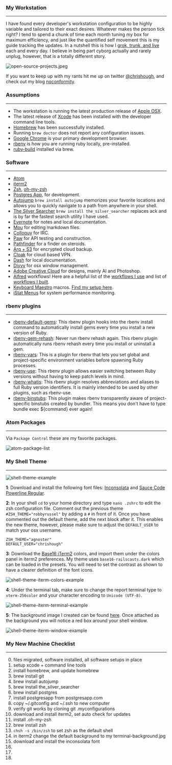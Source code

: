 ### My Workstation
----
I have found every developer's workstation configuration to be highly variable and tailored to their exact desires.  Whatever makes the person tick right?  I tend to spend a chunk of time each month tuning my box for maximum efficiency, and just like the quantified self movement this is my guide tracking the updates.  In a nutshell this is how I [grok, trunk, and live](href="http://www.youtube.com/watch?v=Qi_AAqi0RZM) each and every day. I believe in being part cyborg actually and rarely unplug, however, that is a totally different story.

![open-source-projects.jpeg](https://github.com/chrishough/myconfigurations/raw/master/graphics/open-source-projects.jpeg)

If you want to keep up with my rants hit me up on twitter [@chrishough](http://twitter.com/chrishough), and check out my blog [noconformity](http://noconformity.com).

### Assumptions
----
* The workstation is running the latest production release of [Apple OSX](http://www.apple.com/osx/).
* The latest release of [Xcode](https://developer.apple.com/xcode/) has been installed with the developer command line tools.
* [Homebrew](http://brew.sh/) has been successfully installed.
* Running ```brew doctor``` does not report any configuration issues.
* [Google Chrome](http://www.google.com/chrome) is your primary development browser.
* [rbenv](https://github.com/sstephenson/rbenv) is how you are running ruby locally, pre-installed.
* [ruby-build](https://github.com/sstephenson/ruby-build) installed via brew.

### Software
----

* [Atom](https://atom.io/)
* [iterm2](http://www.iterm2.com/#/section/home)
* [Zsh](http://www.zsh.org/), [oh-my-zsh](https://github.com/robbyrussell/oh-my-zsh)
* [Postgres App](http://postgresapp.com/), for development.
* [Autojump](https://github.com/joelthelion/autojump) ```brew install autojump``` memorizes your favorite locations and allows you to quickly navigate to a path from anywhere in your shell.
* [The Silver Searcher](https://github.com/ggreer/the_silver_searcher) ```brew install the_silver_searcher``` replaces ack and is by far the fastest search utility I have used.
* [Evernote](http://evernote.com/) for notes and local documentation.
* [Mou](http://mouapp.com/) for editing markdown files.
* [Colloquy](http://colloquy.info/) for IRC.
* [Paw](https://luckymarmot.com/paw) for API testing and construction.
* [Pathfinder](http://cocoatech.com/pathfinder/) for a finder on steroids.
* [Arq + S3](http://www.haystacksoftware.com/arq/) for encrypted cloud backup.
* [Cloak](https://www.getcloak.com/) for cloud based VPN.
* [Dash](http://kapeli.com/dash) for local documentation.
* [Divvy](https://mizage.com/divvy/) for osx window management.
* [Adobe Creative Cloud](http://www.adobe.com/) for designs, mainly AI and Photoshop.
* [Alfred](http://www.alfredapp.com/) workflows! Here are a helpful list of the [workflows I use](https://github.com/chrishough/myconfigurations/tree/master/software/alfredapp/community.md) and list of [workflows I built](https://github.com/chrishough/myconfigurations/tree/master/software/alfredapp/noconformity.md).
* [Keyboard Maestro](http://www.keyboardmaestro.com/main/) macros. [Find my setup here](https://github.com/chrishough/myconfigurations/tree/master/software/maestro/noconformity.md).
* [iStat Menus](http://bjango.com/mac/istatmenus/) for system performance monitoring.


### rbenv plugins
----
* [rbenv-default-gems](https://github.com/sstephenson/rbenv-default-gems): This rbenv plugin hooks into the rbenv install command to automatically install gems every time you install a new version of Ruby.
* [rbenv-gem-rehash](https://github.com/sstephenson/rbenv-gem-rehash): Never run rbenv rehash again. This rbenv plugin automatically runs rbenv rehash every time you install or uninstall a gem.
* [rbenv-vars](https://github.com/sstephenson/rbenv-vars): This is a plugin for rbenv that lets you set global and project-specific environment variables before spawning Ruby processes.
* [rbenv-use](https://github.com/rkh/rbenv-use): This rbenv plugin allows easier switching between Ruby versions without having to keep patch levels in mind.
* [rbenv-whatis](https://github.com/rkh/rbenv-whatis): This rbenv plugin resolves abbreviations and aliases to full Ruby version identifiers. It is mainly intended to be used by other plugins, such as rbenv-use.
* [rbenv-binstubs](https://github.com/ianheggie/rbenv-binstubs): This plugin makes rbenv transparently aware of project-specific binstubs created by bundler. This means you don't have to type bundle exec ${command} ever again!

### Atom Packages
----
Via `Package Control` these are my favorite packages.  

![atom-package-list](https://github.com/chrishough/myconfigurations/raw/master/graphics/atom/atom-package-list.png)

### My Shell Theme
----
![shell-theme-example](https://github.com/chrishough/myconfigurations/raw/master/graphics/shell-screenshots/shell-theme-example.png)

**1**: Download and install the following font files: [Inconsolata](http://levien.com/type/myfonts/inconsolata.html) and [Sauce Code Powerline Regular](https://github.com/Lokaltog/powerline-fonts).

**2**: In your shell ```cd``` to your home directory and type ```nano .zshrc``` to edit the zsh configuration file. Comment out the previous theme ```#ZSH_THEME="robbyrussel"``` by adding a ```#``` in front of it. Once you have commented out the default theme, add the next block after it.  This enables the new theme, however, please make sure to adjust the ```DEFAULT_USER``` to match your osx username.

```
ZSH_THEME="agnoster"
DEFAULT_USER="chrishough"
```

**3**: Download the [Base16 iTerm2](https://github.com/chriskempson/base16-iterm2) colors, and import them under the colors panel in iterm2 preferences. My theme uses ```base16-railscasts.dark``` which can be loaded in the presets.  You will need to set the contrast as shown to have a clearer definition of the font icons.

![shell-theme-iterm-colors-example](https://github.com/chrishough/myconfigurations/raw/master/graphics/shell-screenshots/shell-theme-iterm-colors-example.png)

**4**: Under the terminal tab, make sure to change the report terminal type to ```xterm-256color``` and your character encoding to ```Unicode (UTF-8)```.

![shell-theme-iterm-terminal-example](https://github.com/chrishough/myconfigurations/raw/master/graphics/shell-screenshots/shell-theme-iterm-terminal-example.png)

**5**: The background image I created can be found [here](https://github.com/chrishough/myconfigurations/raw/master/graphics/terminal-background.png).  Once attached as the background you will notice a red box around your shell window.  

![shell-theme-iterm-window-example](https://github.com/chrishough/myconfigurations/raw/master/graphics/shell-screenshots/shell-theme-iterm-window-example.png)

### My New Machine Checklist
----
0. files migrated, software installed, all software setups in place
1. setup xcode + command line tools
2. install homebrew, and update homebrew
3. brew install git
4. brew install autojump
5. brew install the_silver_searcher
6. brew install postgres
7. install postgresapp from postgresapp.com
8. copy ~/.gitconfig and ~/.ssh to new computer
9. verify git works by cloning git .myconfigurations
10. download and install iterm2, set auto check for updates
11. install .oh-my-zsh
12. brew install zsh
13. ```chsh -s /bin/zsh``` to set zsh as the default shell
14. in iterm2 change the default background to my terminal-background.jpg
15. download and install the inconsolata font
16.
17.
18.
